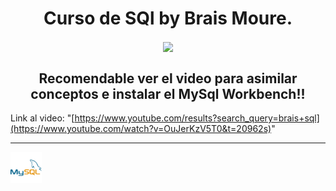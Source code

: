 <p align="cener" width="350">      
<h1 align="center" > Curso de SQl by Brais Moure. </h1>
</p>

<p align="center" width="200">
<img align="center" width="200" src="https://github.com/user-attachments/assets/25a7890e-fc73-4379-b5fc-d771e54a453b">
</p>

<p>
<h2 align="center">Recomendable ver el video para asimilar conceptos e instalar el MySql Workbench!! </h2> 
</p>



Link al video:
"[https://www.youtube.com/results?search_query=brais+sql](https://www.youtube.com/watch?v=OuJerKzV5T0&t=20962s)"
   

***************************************************************************************************************

 <!-- MySql --> 
<a target="_blank" href="https://www.mysql.com/" style="display: inline-block;">
<img src="https://raw.githubusercontent.com/devicons/devicon/master/icons/mysql/mysql-original-wordmark.svg" alt="mysql" width="50" />
</a>
